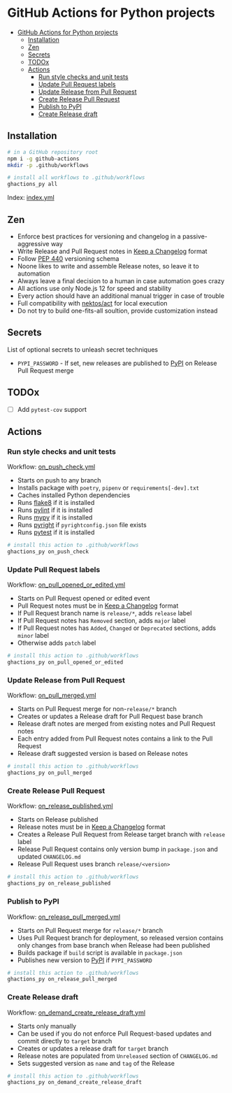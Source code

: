 # GitHub Actions for Python projects

- [GitHub Actions for Python projects](#github-actions-for-python-projects)
  - [Installation](#installation)
  - [Zen](#zen)
  - [Secrets](#secrets)
  - [TODOx](#todox)
  - [Actions](#actions)
    - [Run style checks and unit tests](#run-style-checks-and-unit-tests)
    - [Update Pull Request labels](#update-pull-request-labels)
    - [Update Release from Pull Request](#update-release-from-pull-request)
    - [Create Release Pull Request](#create-release-pull-request)
    - [Publish to PyPI](#publish-to-pypi)
    - [Create Release draft](#create-release-draft)

## Installation

```bash
# in a GitHub repository root
npm i -g github-actions
mkdir -p .github/workflows

# install all workflows to .github/workflows
ghactions_py all
```

Index: [index.yml](./index.yml)

## Zen

- Enforce best practices for versioning and changelog in a passive-aggressive way
- Write Release and Pull Request notes in [Keep a Changelog](https://keepachangelog.com/en/1.0.0/) format
- Follow [PEP 440](https://www.python.org/dev/peps/pep-0440/) versioning schema
- Noone likes to write and assemble Release notes, so leave it to automation
- Always leave a final decision to a human in case automation goes crazy
- All actions use only Node.js 12 for speed and stability
- Every action should have an additional manual trigger in case of trouble
- Full compatibility with [nektos/act](https://github.com/nektos/act) for local execution
- Do not try to build one-fits-all soultion, provide customization instead

## Secrets
List of optional secrets to unleash secret techniques

- `PYPI_PASSWORD` - If set, new releases are published to [PyPI](https://pypi.org/) on Release Pull Request merge

## TODOx
- [ ] Add `pytest-cov` support

## Actions
### Run style checks and unit tests
Workflow: [on_push_check.yml](./on_push_check.yml)

- Starts on push to any branch
- Installs package with `poetry`, `pipenv` or `requirements[-dev].txt`
- Caches installed Python dependencies
- Runs [flake8](https://flake8.pycqa.org/) if it is installed
- Runs [pylint](https://www.pylint.org/) if it is installed
- Runs [mypy](http://mypy-lang.org/) if it is installed
- Runs [pyright](https://github.com/microsoft/pyright) if `pyrightconfig.json` file exists
- Runs [pytest](https://pytest.org/) if it is installed

```bash
# install this action to .github/workflows
ghactions_py on_push_check
```

### Update Pull Request labels

Workflow: [on_pull_opened_or_edited.yml](./on_pull_opened_or_edited.yml)

- Starts on Pull Request opened or edited event
- Pull Request notes must be in [Keep a Changelog](https://keepachangelog.com/en/1.0.0/) format
- If Pull Request branch name is `release/*`, adds `release` label
- If Pull Request notes has `Removed` section, adds `major` label
- If Pull Request notes has `Added`, `Changed` or `Deprecated` sections, adds `minor` label
- Otherwise adds `patch` label

```bash
# install this action to .github/workflows
ghactions_py on_pull_opened_or_edited
```

### Update Release from Pull Request

Workflow: [on_pull_merged.yml](./on_pull_merged.yml)

- Starts on Pull Request merge for non-`release/*` branch
- Creates or updates a Release draft for Pull Request base branch
- Release draft notes are merged from existing notes and Pull Request notes
- Each entry added from Pull Request notes contains a link to the Pull Request
- Release draft suggested version is based on Release notes

```bash
# install this action to .github/workflows
ghactions_py on_pull_merged
```

### Create Release Pull Request

Workflow: [on_release_published.yml](./on_release_published.yml)

- Starts on Release published
- Release notes must be in [Keep a Changelog](https://keepachangelog.com/en/1.0.0/) format
- Creates a Release Pull Request from Release target branch with `release` label
- Release Pull Request contains only version bump in `package.json` and updated `CHANGELOG.md`
- Release Pull Request uses branch `release/<version>`

```bash
# install this action to .github/workflows
ghactions_py on_release_published
```

### Publish to PyPI

Workflow: [on_release_pull_merged.yml](./on_release_pull_merged.yml)

- Starts on Pull Request merge for `release/*` branch
- Uses Pull Request branch for deployment, so released version contains only changes
  from base branch when Release had been published
- Builds package if `build` script is available in `package.json`
- Publishes new version to [PyPI](https://pypi.org/) if `PYPI_PASSWORD`

```bash
# install this action to .github/workflows
ghactions_py on_release_pull_merged
```

### Create Release draft

Workflow: [on_demand_create_release_draft.yml](./on_demand_create_release_draft.yml)

- Starts only manually
- Can be used if you do not enforce Pull Request-based updates and commit directly to `target` branch
- Creates or updates a release draft for `target` branch
- Release notes are populated from `Unreleased` section of `CHANGELOG.md`
- Sets suggested version as `name` and `tag` of the Release


```bash
# install this action to .github/workflows
ghactions_py on_demand_create_release_draft
```
